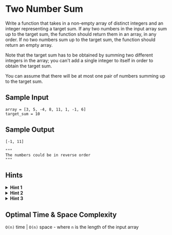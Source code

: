# Two Number Sum

Write a function that takes in a non-empty array of distinct integers and an integer representing a target sum. If any two numbers in the input array sum up to the target sum, the function should return them in an array, in any order. If no two numbers sum up to the target sum, the function should return an empty array.

Note that the target sum has to be obtained by summing two different integers in the array; you can't add a single integer to itself in order to obtain the target sum.

You can assume that there will be at most one pair of numbers summing up to the target sum.

## Sample Input

```plaintext
array = [3, 5, -4, 8, 11, 1, -1, 6]
target_sum = 10
```

## Sample Output

```plaintext
[-1, 11]

"""
The numbers could be in reverse order
"""
```

## Hints

<details>
<summary><b>Hint 1</b></summary>

Try using two for loops to sum all possible pairs of numbers in the input array. What are the time and space implications of this approach?

</details>

<details>
<summary><b>Hint 2</b></summary>

Realize that for every number X in the input array, you are essentially trying to find a corresponding number Y such that X + Y = target_sum. With two variables in this equation known to you, it shouldn't be hard to solve for Y.

</details>

<details>
<summary><b>Hint 3</b></summary>

Try storing every number in a hash table, solving the equation mentioned in Hint #2 for every number, and checking if the Y that you find is stored in the hash table. What are the time and space implications of this approach?

</details>

## Optimal Time & Space Complexity

`O(n)` time | `O(n)` space - where `n` is the length of the input array
